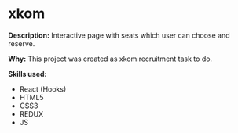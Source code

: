 # xkom

**Description:**
Interactive page with seats which user can choose and reserve.

**Why:**
This project was created as xkom recruitment task to do.

**Skills used:**
- React (Hooks)
- HTML5
- CSS3
- REDUX
- JS
